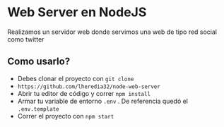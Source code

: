 # Web Server en NodeJS 
Realizamos un servidor web donde servimos una web de tipo red social como twitter

## Como usarlo?
- Debes clonar el proyecto con `git clone`
- `https://github.com/lheredia32/node-web-server`
- Abrir tu editor de código y correr `npm install`
- Armar tu variable de entorno `.env` . De referencia quedó el `.env.template`
- Correr el proyecto con `npm start`
